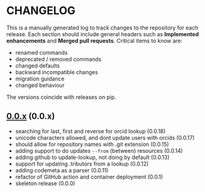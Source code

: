 # CHANGELOG

This is a manually generated log to track changes to the repository for each release.
Each section should include general headers such as **Implemented enhancements**
and **Merged pull requests**. Critical items to know are:

 - renamed commands
 - deprecated / removed commands
 - changed defaults
 - backward incompatible changes
 - migration guidance
 - changed behaviour

The versions coincide with releases on pip.

## [0.0.x](https://github.com/con/tributors/tree/master) (0.0.x)
 - searching for last, first and reverse for orcid lookup (0.0.18)
 - unicode characters allowed, and dont update users with orcids (0.0.17)
 - should allow for repository names with .git extension (0.0.15)
 - adding support to do updates `--from` (between) resources (0.0.14)
 - adding github to update-lookup, not doing by default (0.0.13)
 - support for updating .tributors from a lookup (0.0.12)
 - adding codemeta as a parser (0.0.11)
 - refactor of GitHub action and container deployment (0.0.1)
 - skeleton release (0.0.0)
